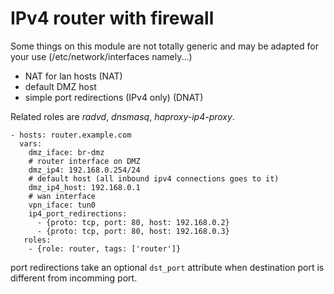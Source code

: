 IPv4 router with firewall
=========================

Some things on this module are not totally generic and may be adapted for your
use (/etc/network/interfaces namely...)

- NAT for lan hosts (NAT)
- default DMZ host
- simple port redirections (IPv4 only) (DNAT)

Related roles are *radvd*, *dnsmasq*, *haproxy-ip4-proxy*.

    - hosts: router.example.com
      vars:
        dmz_iface: br-dmz
        # router interface on DMZ
        dmz_ip4: 192.168.0.254/24
        # default host (all inbound ipv4 connections goes to it)
        dmz_ip4_host: 192.168.0.1
        # wan interface
        vpn_iface: tun0
        ip4_port_redirections:
          - {proto: tcp, port: 80, host: 192.168.0.2}
          - {proto: tcp, port: 80, host: 192.168.0.3}
       roles:
        - {role: router, tags: ['router']}

port redirections take an optional `dst_port` attribute when destination port is different from incomming port.

